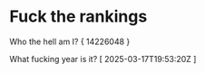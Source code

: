 # Fuck the rankings

Who the hell am I?
{ 14226048 }

What fucking year is it?
[ 2025-03-17T19:53:20Z ]
